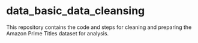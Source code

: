 # data_basic_data_cleansing
This repository contains the code and steps for cleaning and preparing the Amazon Prime Titles dataset for analysis.
